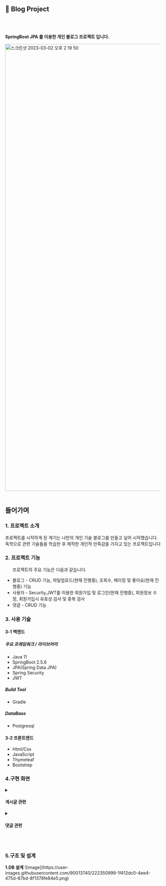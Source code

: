 <h2>📎 Blog Project</h2>
<br></br>
<p data-ke-size="size16"><b>SpringBoot JPA 를 이용한 개인 블로그 프로젝트 입니다.</b></p>
<img width="1440" alt="스크린샷 2023-03-02 오후 2 19 50" src="https://user-images.githubusercontent.com/90013740/222338450-858a36b3-7185-4d55-b617-3c860c000daf.png">
<br></br>
<h2>들어가며</h2>
<h3>1. 프로젝트 소개</h3>
<p>프로젝트를 시작하게 된 계기는 나만의 개인 기술 블로그를 만들고 싶어 시작했습니다.<br>
독학으로 관련 기술들을 학습한 후 제작한 개인적 만족감을 가지고 있는 프로젝트입니다 </p>
<h3>2. 프로젝트 기능</h3>
<ul><p>프로젝트의 주요 기능은 다음과 같습니다.</p>
  <li>블로그 - CRUD 기능, 파일업로드(현재 진행중), 조회수, 페이징 및 좋아요(현재 진행중) 기능</li>
  <li>사용자 - Security,JWT를 이용한 회원가입 및 로그인(현재 진행중), 회원정보 수정, 회원가입시 유효성 검사 및 중복 검사</li>
  <li>댓글 - CRUD 기능</li>
</ul>
<h3>3. 사용 기술</h3>
<h4>3-1 백엔드</h4>
  <h5><p>주요 프레임워크 / 라이브러리<p></h5>
  <ul>
    <li>Java 11</li>
    <li>SpringBoot 2.5.6</li>
    <li>JPA(Spring Data JPA)</li>
    <li>Spring Security</li>
    <li>JWT</li>
  </ul>
  <h5><p>Build Tool<p></h5>
  <ul>
    <li>Gradle</li>
  </ul>
  <h5><p>DataBase<p></h5>
  <ul>
    <li>Postgresql</li>
  </ul>
  <h4>3-2 프론트엔드</h4>
  <ul>
    <li>Html/Css</li>
    <li>JavaScript</li>
    <li>Thymeleaf</li>
    <li>Bootstrep</li>
  </ul>
  <h3>4.구현 화면</h3>
  <details>
  <summary><h4>게시글 관련</h4></summary>
    <div markdown="1">
      <strong>1. 게시글 전체 목록</strong>
      <img width="1575" alt="게시글 전체 목록" src="https://user-images.githubusercontent.com/90013740/222345919-d2a2025a-49a7-4037-80a3-2ba367bd8d62.png">
      <strong>2. 게시글 등록</strong>
      <img width="1605" alt="게시글 등록" src="https://user-images.githubusercontent.com/90013740/222346469-f563da18-bbf0-4256-8d95-4a324623cec7.png">
      <strong>3. 게시글 상세보기</strong>
      <img width="1508" alt="게시글 상세보기" src="https://user-images.githubusercontent.com/90013740/222346585-7aa36121-f60e-4753-bfd6-736bdbce83af.png">
      <strong>4. 게시글 수정</strong>
      <img width="1819" alt="게시글수정1" src="https://user-images.githubusercontent.com/90013740/222347972-96584e2b-ce41-475e-baaf-1b19696f65e3.png">
      <img width="1745" alt="게시글수정2" src="https://user-images.githubusercontent.com/90013740/222347987-44d08a21-370d-4275-af7e-e09c31f87c3c.png">
      <strong>5. 게시글 삭제</strong>
      <img width="1848" alt="게시글 삭제1" src="https://user-images.githubusercontent.com/90013740/222348205-95444f4c-c79b-4bcd-b409-e72d5302fe9f.png">
      <img width="1842" alt="게시글 삭제2" src="https://user-images.githubusercontent.com/90013740/222348226-a0fbde01-162e-48b6-bbed-123a4695eaa4.png">
  </div>
  </details>
  <details>
  <summary><h4>댓글 관련</h4></summary>
    <div markdown="1">
      <strong>1.댓글 등록</strong>
      <img width="1427" alt="댓글 등록" src="https://user-images.githubusercontent.com/90013740/222349311-1991afe6-b529-4d95-9e6f-ae4ddf611908.png">
      <img width="1508" alt="댓글 등록2" src="https://user-images.githubusercontent.com/90013740/222349335-f470cfff-19d5-4d8d-8a80-423e238f7e01.png">
      <strong>2.댓글 삭제</strong>
      <img width="1816" alt="댓글 삭제" src="https://user-images.githubusercontent.com/90013740/222349405-4c0d2110-8ff8-488e-8c23-0b38080c96e1.png">
      <img width="1827" alt="댓글 삭제2" src="https://user-images.githubusercontent.com/90013740/222349424-7ea9a10e-f763-4983-8c1f-d90b68248770.png">
      <strong>3.댓글 수정</strong>
      화면 
  </div>
  </details>
  <br></br>
  <h3>5.구조 및 설계</h3>
  <strong>1.DB 설계</strong>
  ![image](https://user-images.githubusercontent.com/90013740/222350999-1f412dc0-4ee4-475d-87bd-8f1378fe84e5.png)

